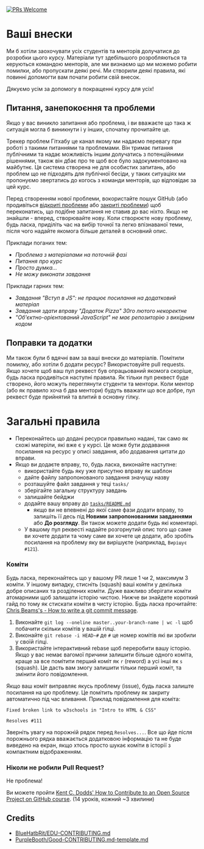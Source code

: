 [![PRs Welcome](https://img.shields.io/badge/PRs-welcome-brightgreen.svg)](http://makeapullrequest.com)

# Ваші внески

Ми б хотіли заохочувати усіх студентів та менторів долучатися до розробки цього
курсу. Матеріали тут здебільшого розробляються та керуються командою менторів,
але ми визнаємо що ми можемо робити помилки, або пропускати деякі речі. Ми
створили деякі правила, які повинні допомогти вам почати робити свій внесок.

Дякуємо усім за допомогу в покращенні курсу для усіх!


## Питання, занепокоєння та проблеми

Якщо у вас виникло запитання або проблема, і ви вважаєте що така ж ситуація
могла б виникнути і у інших, спочатку прочитайте це.

Трекер проблем Гітхабу це канал якому ми надаємо перевагу при роботі з такими
питаннями та проблемами. Він тримає питання публічними та надає можливість іншим
долучатись з потенційними рішеннями, також він дбає про те щоб все було
задокументовано на майбутнє. Ця система створена не для особистих запитань, або
проблем що не підходять для публічної бесіди, у таких ситуаціях ми пропонуємо
звертатись до когось з команди менторів, що відповідає за цей курс.

Перед створенням нової проблеми, вокористайте пошук GitHub (або продивіться
[відкриті проблеми](https://issues) або
[закриті проблеми](https://issues?q=is%3Aissue+is%3Aclosed)) щоб переконатись,
що подібне запитання не ставив до вас ніхто. Якщо не знайшли - вперед,
створювайте нову. Коли створюєте нову проблему, будь ласка, приділіть час на
вибір точної та легко впізнаваної теми, після чого надайте якомога більше
деталей в основний опис.

Приклади поганих тем:
- _Проблема з матеріалами на поточній фазі_
- _Питання про курс_
- _Просто думка..._
- _Не можу виконати завдання_

Приклади гарних тем:
- _Завдання "Вступ в JS": не працює посилання на додатковий матеріал_
- _Завдання здати вправу "Додаток Pizza" 30го лютого некоректне_
- _"Об'єктно-орієнтований JavaScript" не має репозиторію з вихідним кодом_

## Поправки та додатки

Ми також були б вдячні вам за ваші внески до матеріалів. Помітили помилку, або
хотіли б додати ресурс? Використовуйте pull requests. Якщо хочете щоб ваш пул
реквест був опрацьований якомога скоріше, будь ласка продивіться наступні
правила. Як тільки пул реквест буде створено, його можуть переглянути студенти
та ментори. Коли ментор (або як правило хоча б два ментори) будуть вважати що
все добре, пул реквест буде прийнятий та влитий в основну гілку.

# Загальні правила

- Переконайтесь що додані ресурси правильно надані, так само як схожі матеріли,
які вже є у курсі. Це може бути додавання посилання на ресурс у описі завдання,
або додавання цитати до вправи.
- Якщо ви додаєте вправу, то, будь ласка, виконайте наступне:
  - використайте будь яку уже присутню вправу як шаблон
  - дайте файлу запропонованого завдання значущу назву
  - розташуйте файл завдання у теці `tasks/`
  - зберігайте загальну структуру завдань
  - залишайте бейджи
  - додайте вашу вправу до [`tasks/README.md`](tasks/README.md)
	- якщо ви не впевнені до якої саме фази додати вправу, то залишіть її десь
під **Новими запропонованими завданнями** або **До розгляду**. Ви також
можете додати будь які коментарі.
  - У вашому пул реквесті надайте розгорнутий опис того що саме ви хочете додати
  та чому саме ви хочете це додати, або зробіть посилання на проблему яку ви
  вирішуєте (наприклад, `Вирішує #121`).

### Коміти

Будь ласка, переконайтесь що у вашому PR лише 1 чи 2, максимум 3 коміти. У
іншому випадку, стисніть (squash) ваші коміти у декілька добре описаних та
розділених коміти. Дуже важливо зберігати коміти атомарними щоб залишати
історію чистою. Нижче ви знайдете короткий гайд по тому як стискати коміти в
чисту історію. Будь ласка прочитайте: [Chris Beams's - How to write a git commit message](http://chris.beams.io/posts/git-commit/).

1. Виконайте `git log --oneline master..your-branch-name | wc -l`
	щоб побачити скільки комітів у вашій гілці.
1. Виконайте `git rebase -i HEAD~#` де `#` це номер комітів які ви зробили у
	своїй гілці.
1. Використайте інтерактивний rebase щоб переробити вашу історію.
	Якщо у вас немає вагомої причини залишити більше одного коміта, краще за все
	помітити перший коміт як `r` (reword) а усі інші як `s` (squash). Це дасть
	вам змогу залишити тільки перший коміт, та змінити його повідомлення.

Якщо ваш коміт виправляє якусь проблему (issue), будь ласка залиште посилання на
цю проблему. Це помітить проблему як закриту автоматично під час вливання.
Приклад повідомлення для коміта:

```
Fixed broken link to w3schools in "Intro to HTML & CSS"

Resolves #111
```

Зверніть увагу на порожній рядок перед `Resolves...`. Все що йде після
порожнього рядка вважається додатковою інформацію та не буде виведено на екран,
якщо хтось просто шукає коміти в історії з компактним відображенням.

### Ніколи не робили Pull Request?

Не проблема!

Ви можете пройти [Kent C. Dodds' How to Contribute to an Open Source Project on GitHub course](https://egghead.io/courses/how-to-contribute-to-an-open-source-project-on-github).
(14 уроків, кожний ~3 хвилини)

## Credits

- [BlueHatbRit/EDU-CONTRIBUTING.md](https://gist.github.com/BlueHatbRit/3bd366313f7ca2c7d2537d927ec970e8)
- [PurpleBooth/Good-CONTRIBUTING.md-template.md](https://gist.github.com/PurpleBooth/b24679402957c63ec426)
